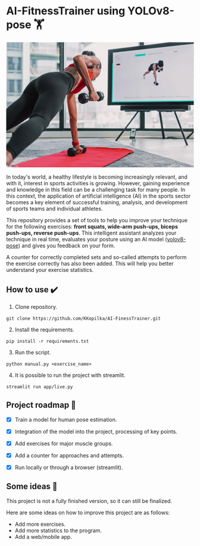 # AI-FitnessTrainer using YOLOv8-pose 🏋️

<p align="center">
<img src="docs/ai-trainer.jpg"
    alt="ai_trainer"
    width=550 />
</p>

In today's world, a healthy lifestyle is becoming increasingly relevant, and with it, interest in sports activities is growing. However, gaining experience and knowledge in this field can be a challenging task for many people. In this context, the application of artificial intelligence (AI) in the sports sector becomes a key element of successful training, analysis, and development of sports teams and individual athletes.

This repository provides a set of tools to help you improve your technique for the following exercises: **front squats, wide-arm push-ups, biceps push-ups, reverse push-ups**. This intelligent assistant analyzes your technique in real time, evaluates your posture using an AI model ([yolov8-pose](https://docs.ultralytics.com/ru/tasks/pose/)) and gives you feedback on your form.

A counter for correctly completed sets and so-called attempts to perform the exercise correctly has also been added. This will help you better understand your exercise statistics.

## How to use ✔️
1. Clone repository.
```
git clone https://github.com/KKopilka/AI-FinessTrainer.git
```
2. Install the requirements.
```
pip install -r requirements.txt
```
3. Run the script.
```
python manual.py <exercise_name>
```
4. It is possible to run the project with streamlit.
```
streamlit run app/live.py
```

## Project roadmap 📝

- [x] Train a model for human pose estimation.

- [x] Integration of the model into the project, processing of key points.

- [x] Add exercises for major muscle groups.

- [x] Add a counter for approaches and attempts.

- [x] Run locally or through a browser (streamlit).


## Some ideas 📝
This project is not a fully finished version, so it can still be finalized.

Here are some ideas on how to improve this project are as follows:
- Add more exercises.
- Add more statistics to the program.
- Add a web/mobile app.